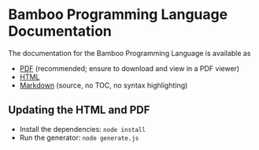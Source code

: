 # Bamboo Programming Language Documentation

The documentation for the Bamboo Programming Language is available as

  - [PDF](https://github.com/dapperlabs/bamboo-node/blob/master/pkg/language/docs/language.pdf) (recommended; ensure to download and view in a PDF viewer)
  - [HTML](https://github.com/dapperlabs/bamboo-node/blob/master/pkg/language/docs/language.html)
  - [Markdown](https://github.com/dapperlabs/bamboo-node/blob/master/pkg/language/docs/language.md) (source, no TOC, no syntax highlighting)


## Updating the HTML and PDF

- Install the dependencies: `node install`
- Run the generator: `node generate.js`
